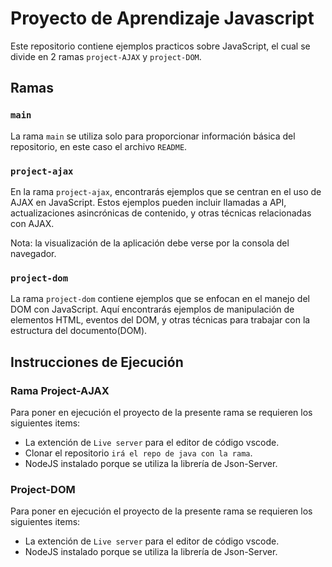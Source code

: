 # Proyecto de Aprendizaje Javascript

Este repositorio contiene ejemplos practicos sobre JavaScript,
el cual se divide en 2 ramas `project-AJAX` y `project-DOM`.

## Ramas

### `main`

La rama `main` se utiliza solo para proporcionar información básica del repositorio,
en este caso el archivo `README`.

### `project-ajax`

En la rama `project-ajax`, encontrarás ejemplos que se centran en el uso de AJAX en JavaScript. Estos ejemplos pueden incluir llamadas a API, actualizaciones asincrónicas de contenido, y otras técnicas relacionadas con AJAX.

Nota: la visualización de la aplicación debe verse por la consola del navegador.

### `project-dom`

La rama `project-dom` contiene ejemplos que se enfocan en el manejo del DOM con JavaScript. Aquí encontrarás ejemplos de manipulación de elementos HTML, eventos del DOM, y otras técnicas para trabajar con la estructura del documento(DOM).

## Instrucciones de Ejecución

### Rama Project-AJAX

Para poner en ejecución el proyecto de la presente rama se requieren los siguientes items:
* La extención de `Live server` para el editor de código vscode.
* Clonar el repositorio `irá el repo de java con la rama`.
* NodeJS instalado porque se utiliza la librería de Json-Server.

### Project-DOM

Para poner en ejecución el proyecto de la presente rama se requieren los siguientes items:
* La extención de `Live server` para el editor de código vscode.
* NodeJS instalado porque se utiliza la librería de Json-Server.
